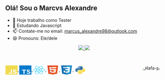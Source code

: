 ## Olá! Sou o Marcvs Alexandre

- 🔭 Hoje trabalho como Tester
- 🌱 Estudando Javascript
- 📫 Contate-me no email: marcus_alexandre98@outlook.com
- 😄 Pronouns: Ele/dele

<div align="center">
  <a href="https://github.com/marcvsalexandre">
  <img height="140em" src="https://github-readme-stats.vercel.app/api?username=marcvsalexandre&show_icons=true&theme=dracula&include_all_commits=true&count_private=true"/>
  <img height="14em" src="https://github-readme-stats.vercel.app/api/top-langs/?username=marcvsalexandre&layout=compact&langs_count=7&theme=dracula"/>
</div>
  
  ##

  <div style="display: inline_block"><br>
  <img align="center" alt="Rafa-Js" height="30" width="40" src="https://raw.githubusercontent.com/devicons/devicon/master/icons/javascript/javascript-plain.svg">
  <img align="center" alt="Rafa-Ts" height="30" width="40" src="https://raw.githubusercontent.com/devicons/devicon/master/icons/typescript/typescript-plain.svg">
  <img align="center" alt="Rafa-React" height="30" width="40" src="https://raw.githubusercontent.com/devicons/devicon/master/icons/react/react-original.svg">
  <img align="center" alt="Rafa-HTML" height="30" width="40" src="https://raw.githubusercontent.com/devicons/devicon/master/icons/html5/html5-original.svg">
  <img align="center" alt="Rafa-CSS" height="30" width="40" src="https://raw.githubusercontent.com/devicons/devicon/master/icons/css3/css3-original.svg">
  <img align="center" alt="Rafa-Python" height="30" width="40" src="https://raw.githubusercontent.com/devicons/devicon/master/icons/python/python-original.svg">
  <img align="right" alt="Rafa-pic" height="150" style="border-radius:50px;" 
       
</div>
